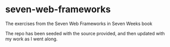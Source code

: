# seven-web-frameworks
The exercises from the Seven Web Frameworks in Seven Weeks book

The repo has been seeded with the source provided, and then updated with my work as I went along.
